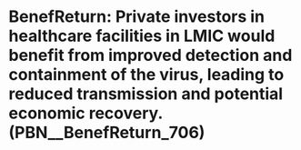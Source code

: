 # BenefReturn: __Private investors in healthcare facilities in LMIC would benefit from improved detection and containment of the virus, leading to reduced transmission and potential economic recovery.__ (PBN__BenefReturn_706)


